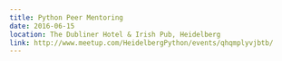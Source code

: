 ```yaml
---
title: Python Peer Mentoring
date: 2016-06-15
location: The Dubliner Hotel & Irish Pub, Heidelberg
link: http://www.meetup.com/HeidelbergPython/events/qhqmplyvjbtb/
---
```

